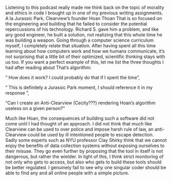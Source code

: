 Listening to this podcast really made me think back on the topic of morality and ethics in code I brought up in one of my previous writing assignments. A la Jurassic Park, Clearview’s founder Hoan Thoan That is so focused on the engineering and building that he failed to consider the potential repercussions of his technology. Richard S. gave him a problem, and like any good engineer, he built a solution, not realizing that this whole time he was building a weapon. Going through a computer science curriculum myself, I completely relate that situation. After having spent all this time learning about how computers work and how we humans communicate, it’s not surprising that a little bit of their optimized, scientific thinking stays with us too. If you want a perfect example of this, let me list the three thoughts I had after reading about That’s algorithm:


“ How does it work? I could probably do that if I spent the time”,


“ This is definitely a Jurassic Park moment, I should reference it in my response ”,


“Can I create an Anti-Clearview (Cecity???) rendering Hoan’s algorithm useless on a given person?”

Much like Hoan, the consequences of building such a software did not come until I had thought of an approach. I did not think that much like Clearview can be used to over police and impose harsh rule of law, an anti-Clearview could be used by ill intentioned people to escape detection. Sadly some experts such as NYU professor Clay Shirky think that we cannot enjoy the benefits of data collection systems without exposing ourselves to their misuse. They go even further by proposing that the tool in itself is not dangerous, but rather the wielder. In light of this, I think strict monitoring of not only who gets to access, but also who gets to build these tools should be better regulated. I genuinely fail to see why one singular coder should be able to find any and all online people with a simple picture.
